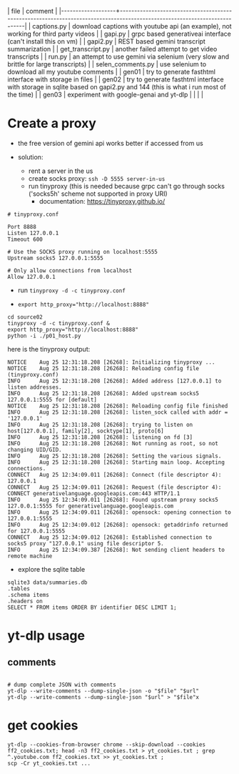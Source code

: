 | file              | comment                                                                                                                   |
|-------------------+---------------------------------------------------------------------------------------------------------------------------|
| captions.py       | download captions with youtube api (an example), not working for third party videos                                       |
| gapi.py           | grpc based generativeai interface (can't install this on vm)                                                              |
| gapi2.py          | REST based gemini transcript summarization                                                                                |
| get_transcript.py | another failed attempt to get video transcripts                                                                           |
| run.py            | an attempt to use gemini via selenium (very slow and brittle for large transcripts)                                       |
| selen_comments.py | use selenium to download all my youtube comments                                                                          |
| gen01             | try to generate fasthtml interface with storage in files                                                                  |
| gen02             | try to generate fasthtml interface with storage in sqlite based on gapi2.py and 144 (this is what i run most of the time) |
| gen03             | experiment with google-genai  and yt-dlp                                                                                  |
|                   |                                                                                                                           |


# Create a proxy 

- the free version of gemini api works better if accessed from us

- solution:
  - rent a server in the us
  - create socks proxy: `ssh -D 5555 server-in-us`
  - run tinyproxy (this is needed because grpc can't go through socks
    ('socks5h' scheme not supported in proxy URI)
	- documentation: https://tinyproxy.github.io/


```
# tinyproxy.conf

Port 8888
Listen 127.0.0.1
Timeout 600

# Use the SOCKS proxy running on localhost:5555
Upstream socks5 127.0.0.1:5555

# Only allow connections from localhost
Allow 127.0.0.1
```

   - run `tinyproxy -d -c tinyproxy.conf`

 - `export http_proxy="http://localhost:8888"`

```
cd source02
tinyproxy -d -c tinyproxy.conf &
export http_proxy="http://localhost:8888"
python -i ./p01_host.py 
```

here is the tinyproxy output:

```
NOTICE    Aug 25 12:31:18.208 [26268]: Initializing tinyproxy ...
NOTICE    Aug 25 12:31:18.208 [26268]: Reloading config file (tinyproxy.conf)
INFO      Aug 25 12:31:18.208 [26268]: Added address [127.0.0.1] to listen addresses.
INFO      Aug 25 12:31:18.208 [26268]: Added upstream socks5 127.0.0.1:5555 for [default]
NOTICE    Aug 25 12:31:18.208 [26268]: Reloading config file finished
INFO      Aug 25 12:31:18.208 [26268]: listen_sock called with addr = '127.0.0.1'
INFO      Aug 25 12:31:18.208 [26268]: trying to listen on host[127.0.0.1], family[2], socktype[1], proto[6]
INFO      Aug 25 12:31:18.208 [26268]: listening on fd [3]
INFO      Aug 25 12:31:18.208 [26268]: Not running as root, so not changing UID/GID.
INFO      Aug 25 12:31:18.208 [26268]: Setting the various signals.
INFO      Aug 25 12:31:18.208 [26268]: Starting main loop. Accepting connections.
CONNECT   Aug 25 12:34:09.011 [26268]: Connect (file descriptor 4): 127.0.0.1
CONNECT   Aug 25 12:34:09.011 [26268]: Request (file descriptor 4): CONNECT generativelanguage.googleapis.com:443 HTTP/1.1
INFO      Aug 25 12:34:09.011 [26268]: Found upstream proxy socks5 127.0.0.1:5555 for generativelanguage.googleapis.com
INFO      Aug 25 12:34:09.011 [26268]: opensock: opening connection to 127.0.0.1:5555
INFO      Aug 25 12:34:09.012 [26268]: opensock: getaddrinfo returned for 127.0.0.1:5555
CONNECT   Aug 25 12:34:09.012 [26268]: Established connection to socks5 proxy "127.0.0.1" using file descriptor 5.
INFO      Aug 25 12:34:09.387 [26268]: Not sending client headers to remote machine

```


- explore the sqlite table
```
sqlite3 data/summaries.db
.tables
.schema items
.headers on
SELECT * FROM items ORDER BY identifier DESC LIMIT 1;

```


# yt-dlp usage

## comments
```

# dump complete JSON with comments
yt-dlp --write-comments --dump-single-json -o "$file" "$url"
yt-dlp --write-comments --dump-single-json "$url" > "$file"x
```



# get cookies

```
yt-dlp --cookies-from-browser chrome --skip-download --cookies ff2_cookies.txt; head -n3 ff2_cookies.txt > yt_cookies.txt ; grep ^.youtube.com ff2_cookies.txt >> yt_cookies.txt ; 
scp -Cr yt_cookies.txt ...
```
